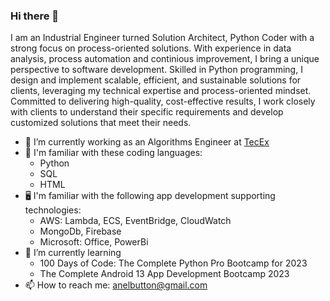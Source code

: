 ### Hi there 👋

<!--
**AButton90/AButton90** is a ✨ _special_ ✨ repository because its `README.md` (this file) appears on your GitHub profile.
-->

I am an Industrial Engineer turned Solution Architect, Python Coder with a strong focus on process-oriented solutions. With experience in data analysis, process automation and continious improvement, I bring a unique perspective to software development. Skilled in Python programming, I design and implement scalable, efficient, and sustainable solutions for clients, leveraging my technical expertise and process-oriented mindset. Committed to delivering high-quality, cost-effective results, I work closely with clients to understand their specific requirements and develop customized solutions that meet their needs.

- 🔭 I’m currently working as an Algorithms Engineer at [TecEx](https://tecex.com/)
- 📖 I'm familiar with these coding languages:
  - Python
  - SQL
  - HTML
- 🖥️ I'm familiar with the following app development supporting technologies:
  - AWS: Lambda, ECS, EventBridge, CloudWatch
  - MongoDb, Firebase
  - Microsoft: Office, PowerBi
- 🌱 I’m currently learning 
  - 100 Days of Code: The Complete Python Pro Bootcamp for 2023
  - The Complete Android 13 App Development Bootcamp 2023
- 📫 How to reach me: anelbutton@gmail.com


